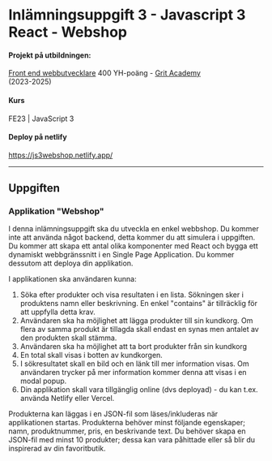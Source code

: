 # Inlämningsuppgift 3 - Javascript 3 React - Webshop 

#### Projekt på utbildningen:
[Front end webbutvecklare](https://gritacademy.se/front-end-webbutvecklare/) 400 YH-poäng - [Grit Academy](https://gritacademy.se/)  
(2023-2025)

#### Kurs
FE23 | JavaScript 3

#### Deploy på netlify
https://js3webshop.netlify.app/

___

## Uppgiften

### Applikation "Webshop"
I denna inlämningsuppgift ska du utveckla en enkel webbshop. Du kommer inte att använda något
backend, detta kommer du att simulera i uppgiften. Du kommer att skapa ett antal olika komponenter med React och bygga ett dynamiskt webbgränssnitt i en Single Page Application. Du kommer dessutom att deploya din applikation.

I applikationen ska användaren kunna:
1. Söka efter produkter och visa resultaten i en lista. Sökningen sker i produktens namn eller
beskrivning. En enkel "contains" är tillräcklig för att uppfylla detta krav.
2. Användaren ska ha möjlighet att lägga produkter till sin kundkorg. Om flera av samma produkt är
tillagda skall endast en synas men antalet av den produkten skall stämma.
3. Användaren ska ha möjlighet att ta bort produkter från sin kundkorg
4. En total skall visas i botten av kundkorgen.
5. I sökresultatet skall en bild och en länk till mer information visas. Om användaren trycker på mer
information kommer denna att visas i en modal popup.
6. Din applikation skall vara tillgänglig online (dvs deployad) - du kan t.ex. använda Netlify eller
Vercel.

Produkterna kan läggas i en JSON-fil som läses/inkluderas när applikationen startas. Produkterna
behöver minst följande egenskaper; namn, produktnummer, pris, en beskrivande text. Du behöver
skapa en JSON-fil med minst 10 produkter; dessa kan vara påhittade eller så blir du inspirerad av din
favoritbutik.

